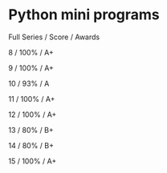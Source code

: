 # Python mini programs

Full Series / Score / Awards

8 / 100% / A+

9 / 100% / A+

10 / 93% / A

11 / 100% / A+

12 / 100% / A+

13 / 80% / B+

14 / 80% / B+

15 / 100% / A+



